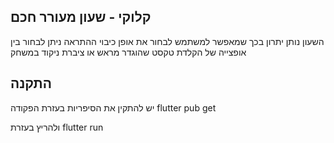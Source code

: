 ## קלוקי - שעון מעורר חכם
השעון נותן יתרון בכך שמאפשר למשתמש לבחור את אופן כיבוי ההתראה
ניתן לבחור בין אופצייה של הקלדת טקסט שהוגדר מראש
או ציברת ניקוד במשחק

## התקנה
יש להתקין את הסיפריות בעזרת הפקודה
flutter pub get

ולהריץ בעזרת 
flutter run

